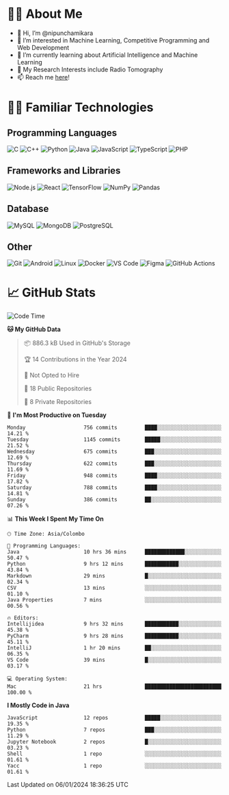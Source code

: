 # 🙋‍♂️ About Me
- 👋 Hi, I’m @nipunchamikara
- 👀 I’m interested in Machine Learning, Competitive Programming and Web Development
- 🌱 I’m currently learning about Artificial Intelligence and Machine Learning
- 📜 My Research Interests include Radio Tomography
- 📫 Reach me [here](mailto:nipunchamikara@yahoo.com)!

# 👨‍💻 Familiar Technologies

## Programming Languages
![C](https://img.icons8.com/color/48/000000/c-programming.png "C")
![C++](https://img.icons8.com/color/48/000000/c-plus-plus-logo.png "C++")
![Python](https://img.icons8.com/color/48/000000/python.png "Python")
![Java](https://img.icons8.com/color/48/000000/java-coffee-cup-logo.png "Java")
![JavaScript](https://img.icons8.com/color/48/000000/javascript.png "JavaScript")
![TypeScript](https://img.icons8.com/color/48/000000/typescript.png "TypeScript")
![PHP](https://img.icons8.com/officel/48/000000/php-logo.png "PHP")

## Frameworks and Libraries
![Node.js](https://img.icons8.com/color/48/000000/nodejs.png "Node.js")
![React](https://img.icons8.com/officel/48/000000/react.png "React")
![TensorFlow](https://img.icons8.com/color/48/000000/tensorflow.png "TensorFlow")
![NumPy](https://img.icons8.com/color/48/000000/numpy.png "NumPy")
![Pandas](https://img.icons8.com/color/48/000000/pandas.png "Pandas")

## Database
![MySQL](https://img.icons8.com/color/48/000000/mysql-logo.png "MySQL")
![MongoDB](https://img.icons8.com/color/48/000000/mongodb.png "MongoDB")
![PostgreSQL](https://img.icons8.com/color/48/000000/postgreesql.png "PostgreSQL")

## Other
![Git](https://img.icons8.com/color/48/000000/git.png "Git")
![Android](https://img.icons8.com/color/48/000000/android-os.png "Android")
![Linux](https://img.icons8.com/color/48/000000/linux.png "Linux")
![Docker](https://img.icons8.com/color/48/000000/docker.png "Docker")
![VS Code](https://img.icons8.com/color/48/000000/visual-studio-code-2019.png "VS Code")
![Figma](https://img.icons8.com/color/48/000000/figma.png "Figma")
![GitHub Actions](https://img.icons8.com/color/48/000000/github.png "GitHub Actions")

# 📈 GitHub Stats

<!--START_SECTION:waka-->
![Code Time](http://img.shields.io/badge/Code%20Time-332%20hrs%2012%20mins-blue)

**🐱 My GitHub Data** 

> 📦 886.3 kB Used in GitHub's Storage 
 > 
> 🏆 14 Contributions in the Year 2024
 > 
> 🚫 Not Opted to Hire
 > 
> 📜 18 Public Repositories 
 > 
> 🔑 8 Private Repositories 
 > 
📅 **I'm Most Productive on Tuesday** 

```text
Monday                   756 commits         ████░░░░░░░░░░░░░░░░░░░░░   14.21 % 
Tuesday                  1145 commits        █████░░░░░░░░░░░░░░░░░░░░   21.52 % 
Wednesday                675 commits         ███░░░░░░░░░░░░░░░░░░░░░░   12.69 % 
Thursday                 622 commits         ███░░░░░░░░░░░░░░░░░░░░░░   11.69 % 
Friday                   948 commits         ████░░░░░░░░░░░░░░░░░░░░░   17.82 % 
Saturday                 788 commits         ████░░░░░░░░░░░░░░░░░░░░░   14.81 % 
Sunday                   386 commits         ██░░░░░░░░░░░░░░░░░░░░░░░   07.26 % 
```


📊 **This Week I Spent My Time On** 

```text
🕑︎ Time Zone: Asia/Colombo

💬 Programming Languages: 
Java                     10 hrs 36 mins      █████████████░░░░░░░░░░░░   50.47 % 
Python                   9 hrs 12 mins       ███████████░░░░░░░░░░░░░░   43.84 % 
Markdown                 29 mins             █░░░░░░░░░░░░░░░░░░░░░░░░   02.34 % 
CSV                      13 mins             ░░░░░░░░░░░░░░░░░░░░░░░░░   01.10 % 
Java Properties          7 mins              ░░░░░░░░░░░░░░░░░░░░░░░░░   00.56 % 

🔥 Editors: 
Intellijidea             9 hrs 32 mins       ███████████░░░░░░░░░░░░░░   45.38 % 
PyCharm                  9 hrs 28 mins       ███████████░░░░░░░░░░░░░░   45.11 % 
IntelliJ                 1 hr 20 mins        ██░░░░░░░░░░░░░░░░░░░░░░░   06.35 % 
VS Code                  39 mins             █░░░░░░░░░░░░░░░░░░░░░░░░   03.17 % 

💻 Operating System: 
Mac                      21 hrs              █████████████████████████   100.00 % 
```

**I Mostly Code in Java** 

```text
JavaScript               12 repos            █████░░░░░░░░░░░░░░░░░░░░   19.35 % 
Python                   7 repos             ███░░░░░░░░░░░░░░░░░░░░░░   11.29 % 
Jupyter Notebook         2 repos             █░░░░░░░░░░░░░░░░░░░░░░░░   03.23 % 
Shell                    1 repo              ░░░░░░░░░░░░░░░░░░░░░░░░░   01.61 % 
Yacc                     1 repo              ░░░░░░░░░░░░░░░░░░░░░░░░░   01.61 % 
```




 Last Updated on 06/01/2024 18:36:25 UTC
<!--END_SECTION:waka-->

